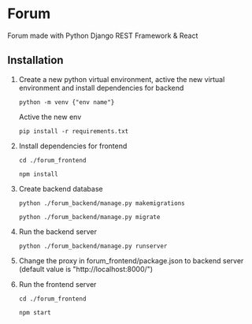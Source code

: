# Forum
 Forum made with Python Django REST Framework & React
 
## Installation
 1. Create a new python virtual environment, active the new virtual environment and install dependencies for backend
 
    `python -m venv {"env name"}`
    
    Active the new env
    
    `pip install -r requirements.txt`
    
 2. Install dependencies for frontend
 
    `cd ./forum_frontend`
    
    `npm install`

 3. Create backend database
    
    `python ./forum_backend/manage.py makemigrations`

    `python ./forum_backend/manage.py migrate`

    
 4. Run the backend server
 
    `python ./forum_backend/manage.py runserver`
    
 5. Change the proxy in forum_frontend/package.json to backend server (default value is "http://localhost:8000/")
    
 6. Run the frontend server
 
    `cd ./forum_frontend`
    
    `npm start`
 
